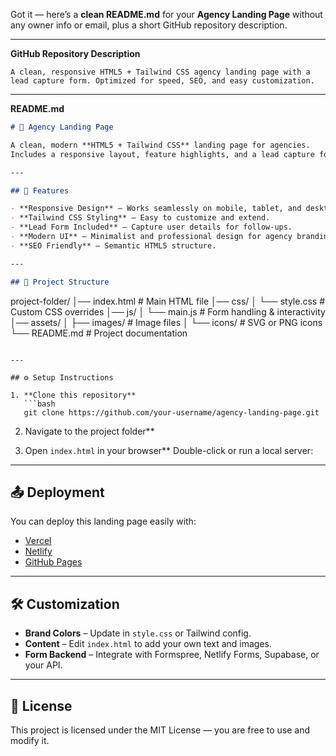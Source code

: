 Got it — here’s a **clean README.md** for your **Agency Landing Page** without any owner info or email, plus a short GitHub repository description.

---

**GitHub Repository Description**

```
A clean, responsive HTML5 + Tailwind CSS agency landing page with a lead capture form. Optimized for speed, SEO, and easy customization.
```

---

**README.md**

```markdown
# 🚀 Agency Landing Page

A clean, modern **HTML5 + Tailwind CSS** landing page for agencies.  
Includes a responsive layout, feature highlights, and a lead capture form — perfect for marketing, startups, and service-based businesses.

---

## 📌 Features

- **Responsive Design** – Works seamlessly on mobile, tablet, and desktop.
- **Tailwind CSS Styling** – Easy to customize and extend.
- **Lead Form Included** – Capture user details for follow-ups.
- **Modern UI** – Minimalist and professional design for agency branding.
- **SEO Friendly** – Semantic HTML5 structure.

---

## 📂 Project Structure

```

project-folder/
│── index.html          # Main HTML file
│── css/
│   └── style.css       # Custom CSS overrides
│── js/
│   └── main.js         # Form handling & interactivity
│── assets/
│   ├── images/         # Image files
│   └── icons/          # SVG or PNG icons
└── README.md           # Project documentation

````

---

## ⚙️ Setup Instructions

1. **Clone this repository**
   ```bash
   git clone https://github.com/your-username/agency-landing-page.git
````

2. Navigate to the project folder**

3. Open `index.html` in your browser**
   Double-click or run a local server:

---

## 📤 Deployment

You can deploy this landing page easily with:

* [Vercel](https://vercel.com/)
* [Netlify](https://www.netlify.com/)
* [GitHub Pages](https://pages.github.com/)

---

## 🛠 Customization

* **Brand Colors** – Update in `style.css` or Tailwind config.
* **Content** – Edit `index.html` to add your own text and images.
* **Form Backend** – Integrate with Formspree, Netlify Forms, Supabase, or your API.

---

## 📄 License

This project is licensed under the MIT License — you are free to use and modify it.
